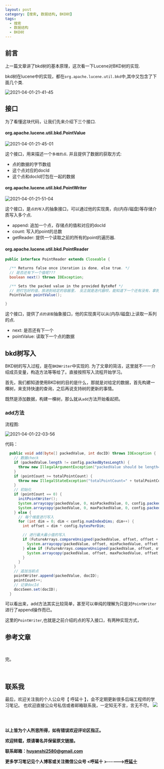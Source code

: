 ```yaml
---
layout: post
category: [搜索, 数据结构, BKD树]
tags:
  - 搜索
  - 数据结构
  - BKD树
---
```



## 前言

上一篇文章讲了bkd树的基本原理，这次看一下Lucene对BKD树的实现.

bkd树在lucene中的实现，都在`org.apache.lucene.util.bkd`中,其中又包含了下面几个类.

![2021-04-01-21-41-45](http://img.couplecoders.tech/2021-04-01-21-41-45.png)

## 接口

为了看懂这块代码，让我们先来介绍下三个接口.

#### org.apache.lucene.util.bkd.PointValue

![2021-04-01-21-45-01](http://img.couplecoders.tech/2021-04-01-21-45-01.png)

这个接口，用来描述一个`多维的点`. 并且提供了数据的获取方式:
* 点的数据的字节数组
* 这个点对应的docId
* 这个点和docId打包在一起的数据

#### org.apache.lucene.util.bkd.PointWriter

![2021-04-01-21-51-04](http://img.couplecoders.tech/2021-04-01-21-51-04.png)

这个接口，是`点的写入`的抽象接口，可以通过他的实现类，向(内存/磁盘)等存储介质写入多个点.

* append: 追加一个点，存储点的值和对应的docId
* count: 写入的point的总数
* getReader: 提供一个读取之前的所有的point的遍历器.

#### org.apache.lucene.util.bkd.PointReader

```java
public interface PointReader extends Closeable {

  /** Returns false once iteration is done, else true. */
  // 是否还有下一个值呢???
  boolean next() throws IOException;

  /** Sets the packed value in the provided ByteRef */
  // 把打包好的值，放进到给定的容器里，　反正就是迭代器呗，能知道下一个还有没有，拿到当前的值
  PointValue pointValue();

}

```
这个接口，提供了`点的读取`抽象接口，他的实现类可以从(内存/磁盘)上读取一系列的点.

* next: 是否还有下一个
* pointValue: 读取下一个点的数据

## bkd树写入

BKD树的写入过程，是在`BKDWriter`中实现的. 为了文章的简洁，这里就不一一介绍成员变量，构造方法等等给了。直接按照写入流程开始学习。

首先，我们都知道使用BKD树的目的是什么，那就是对给定的数据，首先构建一棵树，来支持快速的查询，之后再说支持树的更新的事情。

既然是添加数据，构建一棵树，那么就从`add`方法开始看起把。

### add方法

流程图:

![2021-04-01-22-03-56](http://img.couplecoders.tech/2021-04-01-22-03-56.png)

代码：

```java
  public void add(byte[] packedValue, int docID) throws IOException {
    // 数据check
    if (packedValue.length != config.packedBytesLength) {
      throw new IllegalArgumentException("packedValue should be length=" + config.packedBytesLength + " (got: " + packedValue.length + ")");
    }
    if (pointCount >= totalPointCount) {
      throw new IllegalStateException("totalPointCount=" + totalPointCount + " was passed when we were created, but we just hit " + (pointCount + 1) + " values");
    }
    // 初始化
    if (pointCount == 0) {
      initPointWriter();
      System.arraycopy(packedValue, 0, minPackedValue, 0, config.packedIndexBytesLength);
      System.arraycopy(packedValue, 0, maxPackedValue, 0, config.packedIndexBytesLength);
    } else {
      // 每个维度进行写入
      for (int dim = 0; dim < config.numIndexDims; dim++) {
        int offset = dim * config.bytesPerDim;

        // 进行最大最小值的写入
        if (FutureArrays.compareUnsigned(packedValue, offset, offset + config.bytesPerDim, minPackedValue, offset, offset + config.bytesPerDim) < 0) {
          System.arraycopy(packedValue, offset, minPackedValue, offset, config.bytesPerDim);
        } else if (FutureArrays.compareUnsigned(packedValue, offset, offset + config.bytesPerDim, maxPackedValue, offset, offset + config.bytesPerDim) > 0) {
          System.arraycopy(packedValue, offset, maxPackedValue, offset, config.bytesPerDim);
        }
      }
    }
    // 追加当前点
    pointWriter.append(packedValue, docID);
    pointCount++;
    // 记录docId
    docsSeen.set(docID);
  }

```

可以看出来，add方法其实比较简单，甚至可以单纯的理解为只是对`PointWriter`进行了append操作而已。

这里的`PointWriter`,也就是之前介绍的点的写入接口，有两种实现方式，


## 参考文章


<br>


完。
<br>
<br>
<br>


## 联系我
最后，欢迎关注我的个人公众号【 呼延十 】，会不定期更新很多后端工程师的学习笔记。
也欢迎直接公众号私信或者邮箱联系我，一定知无不言，言无不尽。
![](http://img.couplecoders.tech/%E6%89%AB%E7%A0%81_%E6%90%9C%E7%B4%A2%E8%81%94%E5%90%88%E4%BC%A0%E6%92%AD%E6%A0%B7%E5%BC%8F-%E6%A0%87%E5%87%86%E8%89%B2%E7%89%88.png)


<br>
<br>




**以上皆为个人所思所得，如有错误欢迎评论区指正。**


**欢迎转载，烦请署名并保留原文链接。**


**联系邮箱：huyanshi2580@gmail.com**


**更多学习笔记见个人博客或关注微信公众号 &lt;呼延十 &gt;------><a href="{{ site.baseurl }}/">呼延十</a>**